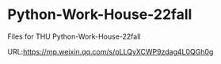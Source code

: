# Python-Work-House-22fall
Files for THU Python-Work-House-22fall


URL:https://mp.weixin.qq.com/s/pLLQyXCWP9zdag4L0QGh0g
